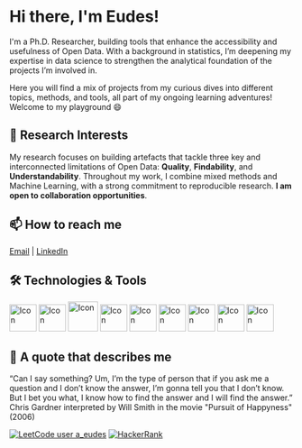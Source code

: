 # Hi there, I'm Eudes! 
I'm a Ph.D. Researcher, building tools that enhance the accessibility and usefulness of Open Data. With a background in statistics, I’m deepening my expertise in data science to strengthen the analytical foundation of the projects I’m involved in. 

Here you will find a mix of projects from my curious dives into different topics, methods, and tools, all part of my ongoing learning adventures! Welcome to my playground 😄

## 🌱 Research Interests
My research focuses on building artefacts that tackle three key and interconnected limitations of Open Data: **Quality**, **Findability**, and **Understandability**. Throughout my work, I combine mixed methods and Machine Learning, with a strong commitment to reproducible research. **I am open to collaboration opportunities**.

## 📫 How to reach me
[Email](mailto:eudes1adiba11@gmail.com) | [LinkedIn](https://www.linkedin.com/in/eudes-adiba/)


## 🛠️ Technologies & Tools
  [<img height="48px" width="48px" alt="Icon" src="https://skillicons.dev/icons?i=python"/>](#)
  [<img height="48px" width="48px" alt="Icon" src="https://skillicons.dev/icons?i=r"/>](#)
  [<img height="53px" width="53px" alt="Icon" src="https://github.com/posit-dev/positron/blob/main/positron-product-icons/positron.png"/>](#)
  [<img height="48px" width="48px" alt="Icon" src="https://skillicons.dev/icons?i=postgres"/>](#)
  [<img height="48px" width="48px" alt="Icon" src="https://skillicons.dev/icons?i=mysql"/>](#)
  [<img height="48px" width="48px" alt="Icon" src="https://skillicons.dev/icons?i=css"/>](#)
  [<img height="48px" width="48px" alt="Icon" src="https://skillicons.dev/icons?i=vscode"/>](#)
  [<img height="48px" width="48px" alt="Icon" src="https://skillicons.dev/icons?i=github"/>](#)
  [<img height="48px" width="48px" alt="Icon" src="https://skillicons.dev/icons?i=notion"/>](#)





## 💬 A quote that describes me 
“Can I say something? Um, I’m the type of person that if you ask me a question and I don’t know the answer, I’m gonna tell you that I don’t know. But I bet you what, I know how to find the answer and I will find the answer.” Chris Gardner interpreted by Will Smith in the movie "Pursuit of Happyness" (2006)

[![LeetCode user a_eudes](https://img.shields.io/badge/dynamic/json?style=flat&labelColor=black&color=%23ffa116&label=leetcode&query=solvedOverTotal&url=https%3A%2F%2Fleetcode-badge.vercel.app%2Fapi%2Fusers%2F/a_eudes&logo=leetcode&logoColor=yellow)](https://leetcode.com/a_eudes/)
[![HackerRank](https://img.shields.io/badge/HackerRank-Profile-brightgreen?logo=hackerrank&logoColor=white&labelColor=2EC866&color=2EC866)](https://www.hackerrank.com/eudes1adiba11)

